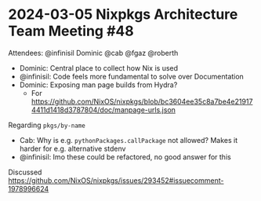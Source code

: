 # 2024-03-05 Nixpkgs Architecture Team Meeting #48

Attendees: @infinisil Dominic @cab @fgaz @roberth

- Dominic: Central place to collect how Nix is used
- @infinisil: Code feels more fundamental to solve over Documentation
- Dominic: Exposing man page builds from Hydra?
  - For https://github.com/NixOS/nixpkgs/blob/bc3604ee35c8a7be4e219174411d1418d3787804/doc/manpage-urls.json

Regarding `pkgs/by-name`
- Cab: Why is e.g. `pythonPackages.callPackage` not allowed? Makes it harder for e.g. alternative stdenv
- @infinisil: Imo these could be refactored, no good answer for this

Discussed https://github.com/NixOS/nixpkgs/issues/293452#issuecomment-1978996624
